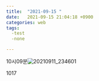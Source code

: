 ```yaml
---
title:  "2021-09-15 "
date:   2021-09-15 21:04:18 +0900
categories: web
tags:
  -test
  -none

---
```


 

10시09분![20210911_234601](https://raw.githubusercontent.com/ShinDongHun1/image_repo/main/img/20210911_234601.png)

1017
